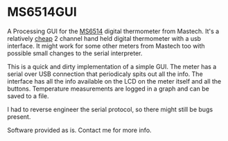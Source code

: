 MS6514GUI
=========

A Processing GUI for the [MS6514](http://www.p-mastech.com/index.php?page=shop.product_details&flypage=flypage.tpl&product_id=150&category_id=18&option=com_virtuemart&Itemid=29) digital thermometer from Mastech. It's a relatively [cheap](http://www.goodluckbuy.com/mastech-ms6514-dual-channel-digital-thermometer.html) 2 channel hand held digital thermometer with a usb interface. 
It might work for some other meters from Mastech too with possible small changes to the serial interpreter.

This is a quick and dirty implementation of a simple GUI. The meter has a serial over USB connection that periodicaly spits out all the info.
The interface has all the info available on the LCD on the meter itself and all the buttons.
Temperature measurements are logged in a graph and can be saved to a file.

I had to reverse engineer the serial protocol, so there might still be bugs present.

Software provided as is. Contact me for more info.
